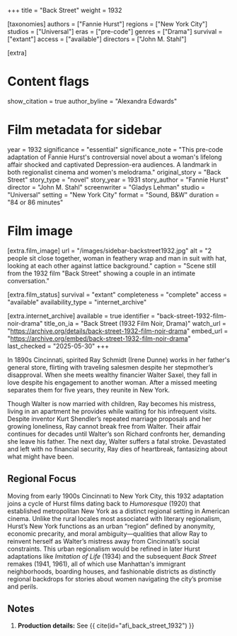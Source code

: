 +++
title = "Back Street"
weight = 1932

[taxonomies]
authors = ["Fannie Hurst"]
regions = ["New York City"]
studios = ["Universal"]
eras = ["pre-code"]
genres = ["Drama"]
survival = ["extant"]
access = ["available"]
directors = ["John M. Stahl"]

[extra]
# Content flags
show_citation = true
author_byline = "Alexandra Edwards"

# Film metadata for sidebar
year = 1932
significance = "essential"
significance_note = "This pre-code adaptation of Fannie Hurst's controversial novel about a woman's lifelong affair shocked and captivated Depression-era audiences. A landmark in both regionalist cinema and women's melodrama."
original_story = "Back Street"
story_type = "novel"
story_year = 1931
story_author = "Fannie Hurst"
director = "John M. Stahl"
screenwriter = "Gladys Lehman"
studio = "Universal"
setting = "New York City"
format = "Sound, B&W"
duration = "84 or 86 minutes"

# Film image
[extra.film_image]
url = "/images/sidebar-backstreet1932.jpg"
alt = "2 people sit close together, woman in feathery wrap and man in suit with hat, looking at each other against lattice background."
caption = "Scene still from the 1932 film \"Back Street\" showing a couple in an intimate conversation."

[extra.film_status]
survival = "extant"
completeness = "complete"
access = "available"
availability_type = "internet_archive"

[extra.internet_archive]
available = true
identifier = "back-street-1932-film-noir-drama"
title_on_ia = "Back Street (1932 Film Noir, Drama)"
watch_url = "https://archive.org/details/back-street-1932-film-noir-drama"
embed_url = "https://archive.org/embed/back-street-1932-film-noir-drama"
last_checked = "2025-05-30"
+++

In 1890s Cincinnati, spirited Ray Schmidt (Irene Dunne) works in her father's general store, flirting with traveling salesmen despite her stepmother’s disapproval. When she meets wealthy financier Walter Saxel, they fall in love despite his engagement to another woman. After a missed meeting separates them for five years, they reunite in New York. 

Though Walter is now married with children, Ray becomes his mistress, living in an apartment he provides while waiting for his infrequent visits. Despite inventor Kurt Shendler’s repeated marriage proposals and her growing loneliness, Ray cannot break free from Walter. Their affair continues for decades until Walter’s son Richard confronts her, demanding she leave his father. The next day, Walter suffers a fatal stroke. Devastated and left with no financial security, Ray dies of heartbreak, fantasizing about what might have been.

## Regional Focus

Moving from early 1900s Cincinnati to New York City, this 1932 adaptation joins a cycle of Hurst films dating back to *Humoresque* (1920) that established metropolitan New York as a distinct regional setting in American cinema. Unlike the rural locales most associated with literary regionalism, Hurst’s New York functions as an urban “region” defined by anonymity, economic precarity, and moral ambiguity—qualities that allow Ray to reinvent herself as Walter’s mistress away from Cincinnati’s social constraints. This urban regionalism would be refined in later Hurst adaptations like *Imitation of Life* (1934) and the subsequent *Back Street* remakes (1941, 1961), all of which use Manhattan's immigrant neighborhoods, boarding houses, and fashionable districts as distinctly regional backdrops for stories about women navigating the city’s promise and perils.


## Notes

1. **Production details:** See {{ cite(id="afi_back_street_1932") }}
